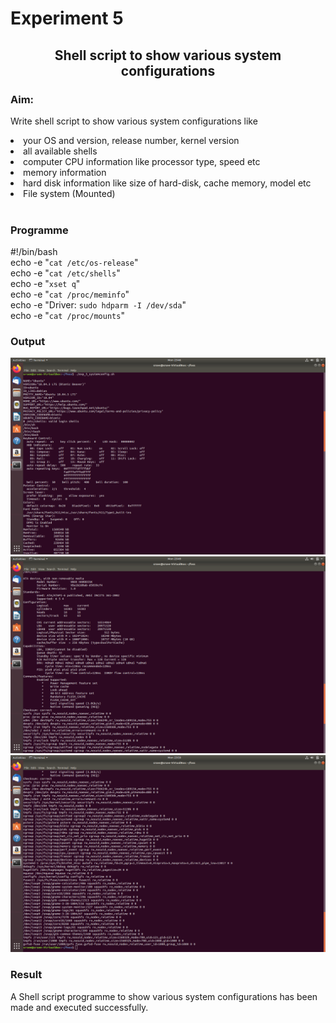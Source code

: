 # <Text align="center">Experiment 5</Textext>
## <center>Shell script to show various system configurations</center>
### Aim:
Write shell script to show various system configurations like
<li>your OS and version, release number, kernel version</li>
<li>all available shells</li>
<li>computer CPU information like processor type, speed etc</li>
<li>memory information</li>
<li>hard disk information like size of hard-disk, cache memory, model etc</li>
<li>File system (Mounted)</li>
</br>

### Programme
\#!/bin/bash<br>
echo -e "`cat /etc/os-release`"<br>
echo -e "`cat /etc/shells`"<br>
echo -e "`xset q`"<br>
echo -e "`cat /proc/meminfo`"<br>
echo -e "Driver: `sudo hdparm -I /dev/sda`"<br>
echo -e "`cat /proc/mounts`"<br>

### Output
![](https://raw.githubusercontent.com/sreejiths1979/foss/master/Exp5_1.png)
![](https://raw.githubusercontent.com/sreejiths1979/foss/master/Exp5_2.png)
![](https://raw.githubusercontent.com/sreejiths1979/foss/master/Exp5_3.png)

### Result
A Shell script programme to show various system configurations has been made and executed successfully.

